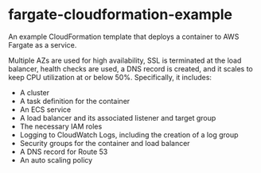 # fargate-cloudformation-example

An example CloudFormation template that deploys a container to AWS Fargate as a service.

Multiple AZs are used for high availability, SSL is terminated at the load balancer, health checks are used, a DNS record is created, and it scales to keep CPU utilization at or below 50%. Specifically, it includes:

* A cluster
* A task definition for the container
* An ECS service
* A load balancer and its associated listener and target group
* The necessary IAM roles
* Logging to CloudWatch Logs, including the creation of a log group
* Security groups for the container and load balancer
* A DNS record for Route 53
* An auto scaling policy